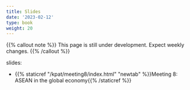 ```yaml
---
title: Slides
date: '2023-02-12'
type: book
weight: 20
---
```


{{% callout note %}} This page is still under development. Expect weekly changes. {{% /callout %}}

slides:

- {{% staticref "/kpat/meeting8/index.html" "newtab" %}}Meeting 8: ASEAN in the global economy{{% /staticref %}}

